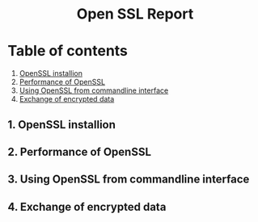 <h1 align=center> Open SSL Report <h1>
  
# Table of contents
  
1. [OpenSSL installion](#installion)
2. [Performance of OpenSSL](#performance)
3. [Using OpenSSL from commandline interface](#cmd)
4. [Exchange of encrypted data](#exchanged)

## 1. OpenSSL installion <a name="installation"></a>

## 2. Performance of OpenSSL <a name="performance"></a>
 
## 3. Using OpenSSL from commandline interface<a name="cmd"></a>
 
## 4. Exchange of encrypted data <a name="exchange"></a>
  

